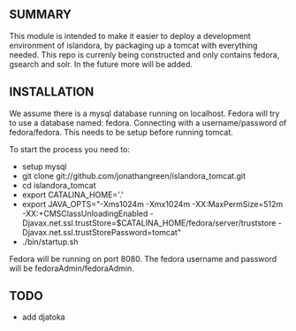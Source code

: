 SUMMARY
-------

This module is intended to make it easier to deploy a development
environment of islandora, by packaging up a tomcat with everything
needed. This repo is currenly being constructed and only contains
fedora, gsearch and solr. In the future more will be added.

INSTALLATION
------------

We assume there is a mysql database running on localhost. Fedora will
try to use a database named: fedora. Connecting with a username/password
of fedora/fedora. This needs to be setup before running tomcat.

To start the process you need to:
* setup mysql
* git clone git://github.com/jonathangreen/islandora_tomcat.git
* cd islandora_tomcat
* export CATALINA_HOME='.'
* export JAVA_OPTS="-Xms1024m -Xmx1024m -XX:MaxPermSize=512m -XX:+CMSClassUnloadingEnabled -Djavax.net.ssl.trustStore=$CATALINA_HOME/fedora/server/truststore -Djavax.net.ssl.trustStorePassword=tomcat"
* ./bin/startup.sh

Fedora will be running on port 8080. The fedora username and password
will be fedoraAdmin/fedoraAdmin.

TODO
----

* add djatoka
